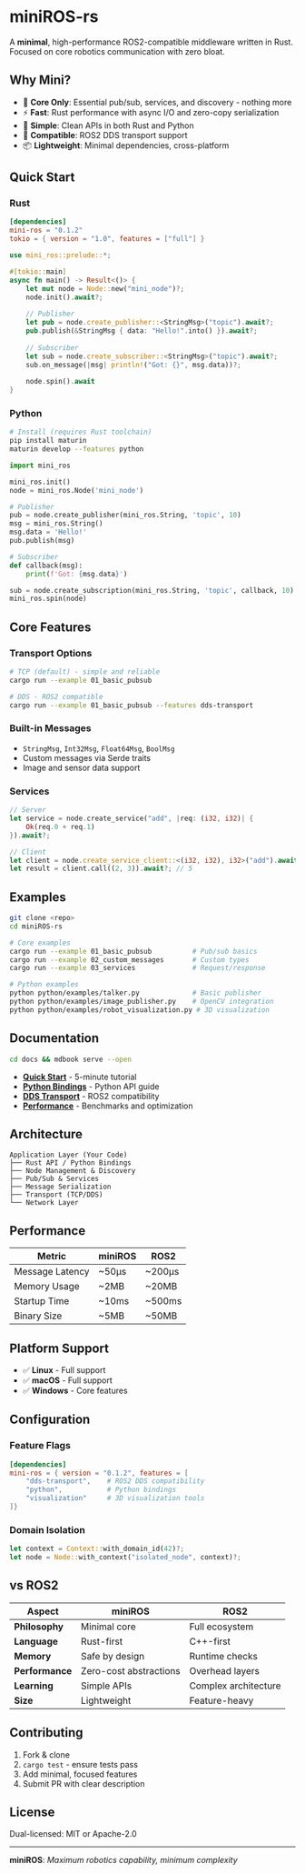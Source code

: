 # miniROS-rs

A **minimal**, high-performance ROS2-compatible middleware written in Rust. Focused on core robotics communication with zero bloat.

## Why Mini?

- 🎯 **Core Only**: Essential pub/sub, services, and discovery - nothing more
- ⚡ **Fast**: Rust performance with async I/O and zero-copy serialization  
- 🐍 **Simple**: Clean APIs in both Rust and Python
- 🔗 **Compatible**: ROS2 DDS transport support
- 📦 **Lightweight**: Minimal dependencies, cross-platform

## Quick Start

### Rust

```toml
[dependencies]
mini-ros = "0.1.2"
tokio = { version = "1.0", features = ["full"] }
```

```rust
use mini_ros::prelude::*;

#[tokio::main]
async fn main() -> Result<()> {
    let mut node = Node::new("mini_node")?;
    node.init().await?;
    
    // Publisher
    let pub = node.create_publisher::<StringMsg>("topic").await?;
    pub.publish(&StringMsg { data: "Hello!".into() }).await?;
    
    // Subscriber  
    let sub = node.create_subscriber::<StringMsg>("topic").await?;
    sub.on_message(|msg| println!("Got: {}", msg.data))?;
    
    node.spin().await
}
```

### Python

```bash
# Install (requires Rust toolchain)
pip install maturin
maturin develop --features python
```

```python
import mini_ros

mini_ros.init()
node = mini_ros.Node('mini_node')

# Publisher
pub = node.create_publisher(mini_ros.String, 'topic', 10)
msg = mini_ros.String()
msg.data = 'Hello!'
pub.publish(msg)

# Subscriber
def callback(msg):
    print(f'Got: {msg.data}')

sub = node.create_subscription(mini_ros.String, 'topic', callback, 10)
mini_ros.spin(node)
```

## Core Features

### Transport Options
```bash
# TCP (default) - simple and reliable
cargo run --example 01_basic_pubsub

# DDS - ROS2 compatible  
cargo run --example 01_basic_pubsub --features dds-transport
```

### Built-in Messages
- `StringMsg`, `Int32Msg`, `Float64Msg`, `BoolMsg`
- Custom messages via Serde traits
- Image and sensor data support

### Services
```rust
// Server
let service = node.create_service("add", |req: (i32, i32)| {
    Ok(req.0 + req.1)
}).await?;

// Client
let client = node.create_service_client::<(i32, i32), i32>("add").await?;
let result = client.call((2, 3)).await?; // 5
```

## Examples

```bash
git clone <repo>
cd miniROS-rs

# Core examples
cargo run --example 01_basic_pubsub          # Pub/sub basics
cargo run --example 02_custom_messages       # Custom types
cargo run --example 03_services              # Request/response

# Python examples  
python python/examples/talker.py             # Basic publisher
python python/examples/image_publisher.py    # OpenCV integration
python python/examples/robot_visualization.py # 3D visualization
```

## Documentation

```bash
cd docs && mdbook serve --open
```

- **[Quick Start](docs/src/quick-start.md)** - 5-minute tutorial
- **[Python Bindings](docs/src/python-bindings.md)** - Python API guide
- **[DDS Transport](docs/src/dds-transport.md)** - ROS2 compatibility
- **[Performance](docs/src/performance.md)** - Benchmarks and optimization

## Architecture

```
Application Layer (Your Code)
├── Rust API / Python Bindings  
├── Node Management & Discovery
├── Pub/Sub & Services
├── Message Serialization
├── Transport (TCP/DDS)
└── Network Layer
```

## Performance

| Metric | miniROS | ROS2 |
|--------|---------|------|
| Message Latency | ~50μs | ~200μs |
| Memory Usage | ~2MB | ~20MB |
| Startup Time | ~10ms | ~500ms |
| Binary Size | ~5MB | ~50MB |

## Platform Support

- ✅ **Linux** - Full support
- ✅ **macOS** - Full support  
- ✅ **Windows** - Core features

## Configuration

### Feature Flags
```toml
[dependencies]
mini-ros = { version = "0.1.2", features = [
    "dds-transport",    # ROS2 DDS compatibility
    "python",           # Python bindings
    "visualization"     # 3D visualization tools
]}
```

### Domain Isolation
```rust
let context = Context::with_domain_id(42)?;
let node = Node::with_context("isolated_node", context)?;
```

## vs ROS2

| Aspect | miniROS | ROS2 |
|--------|---------|------|
| **Philosophy** | Minimal core | Full ecosystem |
| **Language** | Rust-first | C++-first |
| **Memory** | Safe by design | Runtime checks |
| **Performance** | Zero-cost abstractions | Overhead layers |
| **Learning** | Simple APIs | Complex architecture |
| **Size** | Lightweight | Feature-heavy |

## Contributing

1. Fork & clone
2. `cargo test` - ensure tests pass
3. Add minimal, focused features
4. Submit PR with clear description

## License

Dual-licensed: MIT or Apache-2.0

---

**miniROS**: *Maximum robotics capability, minimum complexity*
